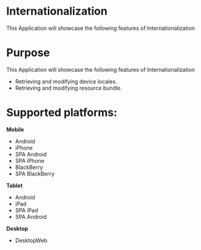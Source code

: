 Internationalization
=====================

This Application will showcase the following features of Internationalization


# Purpose
This Application will showcase the following features of Internationalization

* Retrieving and modifying device locales.
* Retrieving and modifying resource bundle.

# Supported platforms:
**Mobile**
 * Android
 * iPhone
 * SPA Android
 * SPA iPhone
 * BlackBerry
 * SPA BlackBerry
 
**Tablet** 
 * Android
 * iPad
 * SPA iPad
 * SPA Android
 
**Desktop**
 * DesktopWeb
